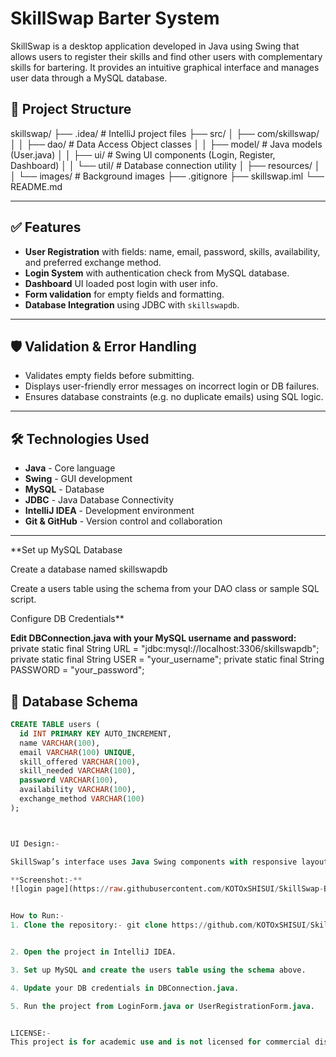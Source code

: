 # SkillSwap Barter System

SkillSwap is a desktop application developed in Java using Swing that allows users to register their skills and find other users with complementary skills for bartering. It provides an intuitive graphical interface and manages user data through a MySQL database.

## 📁 Project Structure

skillswap/
├── .idea/ # IntelliJ project files
├── src/
│ ├── com/skillswap/
│ │ ├── dao/ # Data Access Object classes
│ │ ├── model/ # Java models (User.java)
│ │ ├── ui/ # Swing UI components (Login, Register, Dashboard)
│ │ └── util/ # Database connection utility
│ ├── resources/
│ │ └── images/ # Background images
├── .gitignore
├── skillswap.iml
└── README.md

---

## ✅ Features

- **User Registration** with fields: name, email, password, skills, availability, and preferred exchange method.
- **Login System** with authentication check from MySQL database.
- **Dashboard** UI loaded post login with user info.
- **Form validation** for empty fields and formatting.
- **Database Integration** using JDBC with `skillswapdb`.
  
---


## 🛡️ Validation & Error Handling

- Validates empty fields before submitting.
- Displays user-friendly error messages on incorrect login or DB failures.
- Ensures database constraints (e.g. no duplicate emails) using SQL logic.

---

## 🛠️ Technologies Used

- **Java** - Core language
- **Swing** - GUI development
- **MySQL** - Database
- **JDBC** - Java Database Connectivity
- **IntelliJ IDEA** - Development environment
- **Git & GitHub** - Version control and collaboration

---
**Set up MySQL Database

Create a database named skillswapdb

Create a users table using the schema from your DAO class or sample SQL script.

Configure DB Credentials**

**Edit DBConnection.java with your MySQL username and password:**
private static final String URL = "jdbc:mysql://localhost:3306/skillswapdb";
private static final String USER = "your_username";
private static final String PASSWORD = "your_password";


## 💾 Database Schema

```sql
CREATE TABLE users (
  id INT PRIMARY KEY AUTO_INCREMENT,
  name VARCHAR(100),
  email VARCHAR(100) UNIQUE,
  skill_offered VARCHAR(100),
  skill_needed VARCHAR(100),
  password VARCHAR(100),
  availability VARCHAR(100),
  exchange_method VARCHAR(100)
);



UI Design:-

SkillSwap’s interface uses Java Swing components with responsive layouts. Background images and clear alignment enhance the aesthetics. Components reposition based on window resizing for better usability.

**Screenshot:-**
![login page](https://raw.githubusercontent.com/KOTOxSHISUI/SkillSwap-Barter-System/3321894ac9c3f369f1ead8a01d99b6a87f61e78e/login_page.png)


How to Run:-
1. Clone the repository:- git clone https://github.com/KOTOxSHISUI/SkillSwap-Barter-System.git


2. Open the project in IntelliJ IDEA.

3. Set up MySQL and create the users table using the schema above.

4. Update your DB credentials in DBConnection.java.

5. Run the project from LoginForm.java or UserRegistrationForm.java.


LICENSE:-
This project is for academic use and is not licensed for commercial distribution.
